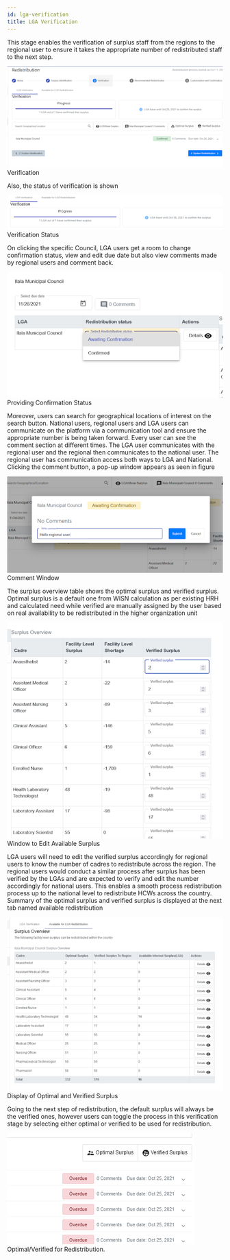 ```yaml
---
id: lga-verification
title: LGA Verification
---
```


This stage enables the verification of surplus staff from the regions to the regional user to ensure it takes the appropriate number of redistributed staff to the next step.

![img alt](/img/LGA_Verification1.png)
Verification

Also, the status of verification is shown

![img alt](/img/LGA_Verification2.png)
Verification Status

On clicking the specific Council, LGA users get a room to change confirmation status, view and edit due date but also view comments made by regional users and comment back.

![img alt](/img/LGA_Verification3.png)
Providing Confirmation Status

Moreover, users can search for geographical locations of interest on the search button. National users, regional users and LGA users can communicate on the platform via a communication tool and ensure the appropriate number is being taken forward. Every user can see the comment section at different times. The LGA user communicates with the regional user and the regional then communicates to the national user. The regional user has communication access both ways to LGA and National. Clicking the comment button, a pop-up window appears as seen in figure

![img alt](/img/LGA_Verification4.png)
Comment Window

The surplus overview table shows the optimal surplus and verified surplus. Optimal surplus is a default one from WISN calculation as per existing HRH and calculated need while verified are manually assigned by the user based on real availability to be redistributed in the higher organization unit

![img alt](/img/LGA_Verification5.png)
Window to Edit Available Surplus

LGA users will need to edit the verified surplus accordingly for regional users to know the number of cadres to redistribute across the region. The regional users would conduct a similar process after surplus has been verified by the LGAs and are expected to verify and edit the number accordingly for national users. This enables a smooth process redistribution process up to the national level to redistribute HCWs across the country. Summary of the optimal surplus and verified surplus is displayed at the next tab named available redistribution

![img alt](/img/LGA_Verification6.png)
Display of Optimal and Verified Surplus

Going to the next step of redistribution, the default surplus will always be the verified ones, however users can toggle the process in this verification stage by selecting either optimal or verified to be used for redistribution.

![img alt](/img/LGA_Verification7.png)
Optimal/Verified for Redistribution.
